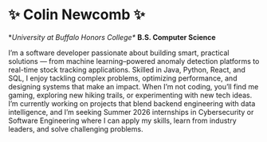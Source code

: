 # ✨ Colin Newcomb ✨

**University at Buffalo Honors College\**
**B.S. Computer Science**

I’m a software developer passionate about building smart, practical solutions — from machine learning–powered anomaly detection platforms to real-time stock tracking applications. Skilled in Java, Python, React, and SQL, I enjoy tackling complex problems, optimizing performance, and designing systems that make an impact. When I’m not coding, you’ll find me gaming, exploring new hiking trails, or experimenting with new tech ideas. I’m currently working on projects that blend backend engineering with data intelligence, and I’m seeking Summer 2026 internships in Cybersecurity or Software Engineering where I can apply my skills, learn from industry leaders, and solve challenging problems.

